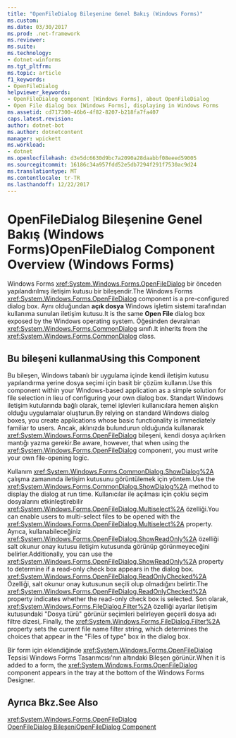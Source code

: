```yaml
---
title: "OpenFileDialog Bileşenine Genel Bakış (Windows Forms)"
ms.custom: 
ms.date: 03/30/2017
ms.prod: .net-framework
ms.reviewer: 
ms.suite: 
ms.technology:
- dotnet-winforms
ms.tgt_pltfrm: 
ms.topic: article
f1_keywords:
- OpenFileDialog
helpviewer_keywords:
- OpenFileDialog component [Windows Forms], about OpenFileDialog
- Open File dialog box [Windows Forms], displaying in Windows Forms
ms.assetid: cd717300-46b6-4f82-8207-b218fa7fa407
caps.latest.revision: 
author: dotnet-bot
ms.author: dotnetcontent
manager: wpickett
ms.workload:
- dotnet
ms.openlocfilehash: d3e5dc6630d9bc7a2090a28daabbf08eeed59005
ms.sourcegitcommit: 16186c34a957fdd52e5db7294f291f7530ac9d24
ms.translationtype: MT
ms.contentlocale: tr-TR
ms.lasthandoff: 12/22/2017
---
```

# <a name="openfiledialog-component-overview-windows-forms"></a><span data-ttu-id="a133f-102">OpenFileDialog Bileşenine Genel Bakış (Windows Forms)</span><span class="sxs-lookup"><span data-stu-id="a133f-102">OpenFileDialog Component Overview (Windows Forms)</span></span>
<span data-ttu-id="a133f-103">Windows Forms <xref:System.Windows.Forms.OpenFileDialog> bir önceden yapılandırılmış iletişim kutusu bir bileşendir.</span><span class="sxs-lookup"><span data-stu-id="a133f-103">The Windows Forms <xref:System.Windows.Forms.OpenFileDialog> component is a pre-configured dialog box.</span></span> <span data-ttu-id="a133f-104">Aynı olduğundan **açık dosya** Windows işletim sistemi tarafından kullanıma sunulan iletişim kutusu.</span><span class="sxs-lookup"><span data-stu-id="a133f-104">It is the same **Open File** dialog box exposed by the Windows operating system.</span></span> <span data-ttu-id="a133f-105">Öğesinden devralınan <xref:System.Windows.Forms.CommonDialog> sınıfı.</span><span class="sxs-lookup"><span data-stu-id="a133f-105">It inherits from the <xref:System.Windows.Forms.CommonDialog> class.</span></span>  
  
## <a name="using-this-component"></a><span data-ttu-id="a133f-106">Bu bileşeni kullanma</span><span class="sxs-lookup"><span data-stu-id="a133f-106">Using this Component</span></span>  
 <span data-ttu-id="a133f-107">Bu bileşen, Windows tabanlı bir uygulama içinde kendi iletişim kutusu yapılandırma yerine dosya seçimi için basit bir çözüm kullanın.</span><span class="sxs-lookup"><span data-stu-id="a133f-107">Use this component within your Windows-based application as a simple solution for file selection in lieu of configuring your own dialog box.</span></span> <span data-ttu-id="a133f-108">Standart Windows iletişim kutularında bağlı olarak, temel işlevleri kullanıcılara hemen alışkın olduğu uygulamalar oluşturun.</span><span class="sxs-lookup"><span data-stu-id="a133f-108">By relying on standard Windows dialog boxes, you create applications whose basic functionality is immediately familiar to users.</span></span> <span data-ttu-id="a133f-109">Ancak, aklınızda bulundurun olduğunda kullanarak <xref:System.Windows.Forms.OpenFileDialog> bileşeni, kendi dosya açılırken mantığı yazma gerekir.</span><span class="sxs-lookup"><span data-stu-id="a133f-109">Be aware, however, that when using the <xref:System.Windows.Forms.OpenFileDialog> component, you must write your own file-opening logic.</span></span>  
  
 <span data-ttu-id="a133f-110">Kullanım <xref:System.Windows.Forms.CommonDialog.ShowDialog%2A> çalışma zamanında iletişim kutusunu görüntülemek için yöntem.</span><span class="sxs-lookup"><span data-stu-id="a133f-110">Use the <xref:System.Windows.Forms.CommonDialog.ShowDialog%2A> method to display the dialog at run time.</span></span> <span data-ttu-id="a133f-111">Kullanıcılar ile açılması için çoklu seçim dosyalarını etkinleştirebilir <xref:System.Windows.Forms.OpenFileDialog.Multiselect%2A> özelliği.</span><span class="sxs-lookup"><span data-stu-id="a133f-111">You can enable users to multi-select files to be opened with the <xref:System.Windows.Forms.OpenFileDialog.Multiselect%2A> property.</span></span> <span data-ttu-id="a133f-112">Ayrıca, kullanabileceğiniz <xref:System.Windows.Forms.OpenFileDialog.ShowReadOnly%2A> özelliği salt okunur onay kutusu iletişim kutusunda görünüp görünmeyeceğini belirler.</span><span class="sxs-lookup"><span data-stu-id="a133f-112">Additionally, you can use the <xref:System.Windows.Forms.OpenFileDialog.ShowReadOnly%2A> property to determine if a read-only check box appears in the dialog box.</span></span> <span data-ttu-id="a133f-113"><xref:System.Windows.Forms.OpenFileDialog.ReadOnlyChecked%2A> Özelliği, salt okunur onay kutusunun seçili olup olmadığını belirtir.</span><span class="sxs-lookup"><span data-stu-id="a133f-113">The <xref:System.Windows.Forms.OpenFileDialog.ReadOnlyChecked%2A> property indicates whether the read-only check box is selected.</span></span> <span data-ttu-id="a133f-114">Son olarak, <xref:System.Windows.Forms.FileDialog.Filter%2A> özelliği ayarlar iletişim kutusundaki "Dosya türü" görünür seçimleri belirleyen geçerli dosya adı filtre dizesi,.</span><span class="sxs-lookup"><span data-stu-id="a133f-114">Finally, the <xref:System.Windows.Forms.FileDialog.Filter%2A> property sets the current file name filter string, which determines the choices that appear in the "Files of type" box in the dialog box.</span></span>  
  
 <span data-ttu-id="a133f-115">Bir form için eklendiğinde <xref:System.Windows.Forms.OpenFileDialog> Tepsisi Windows Forms Tasarımcısı'nın altındaki Bileşen görünür.</span><span class="sxs-lookup"><span data-stu-id="a133f-115">When it is added to a form, the <xref:System.Windows.Forms.OpenFileDialog> component appears in the tray at the bottom of the Windows Forms Designer.</span></span>  
  
## <a name="see-also"></a><span data-ttu-id="a133f-116">Ayrıca Bkz.</span><span class="sxs-lookup"><span data-stu-id="a133f-116">See Also</span></span>  
 <xref:System.Windows.Forms.OpenFileDialog>  
 [<span data-ttu-id="a133f-117">OpenFileDialog Bileşeni</span><span class="sxs-lookup"><span data-stu-id="a133f-117">OpenFileDialog Component</span></span>](../../../../docs/framework/winforms/controls/openfiledialog-component-windows-forms.md)

